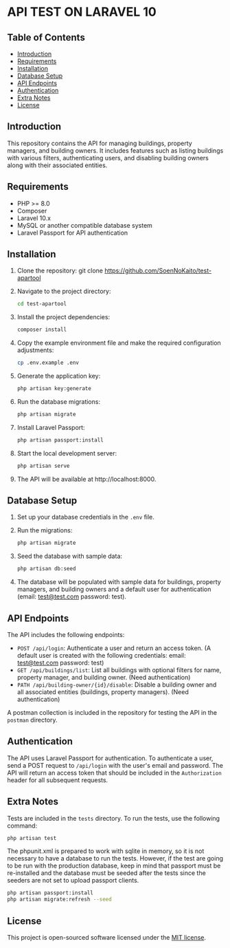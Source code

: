# API TEST ON LARAVEL 10

## Table of Contents
- [Introduction](#introduction)
- [Requirements](#requirements)
- [Installation](#installation)
- [Database Setup](#database-setup)
- [API Endpoints](#api-endpoints)
- [Authentication](#authentication)
- [Extra Notes](#extra-notes)
- [License](#license)

## Introduction

This repository contains the API for managing buildings, property managers, and building owners. It includes features such as listing buildings with various filters, authenticating users, and disabling building owners along with their associated entities.

## Requirements

- PHP >= 8.0
- Composer
- Laravel 10.x
- MySQL or another compatible database system
- Laravel Passport for API authentication

## Installation

1. Clone the repository: git clone https://github.com/SoenNoKaito/test-apartool
2. Navigate to the project directory:
    ```bash
    cd test-apartool
    ```
   
3. Install the project dependencies:
    ```bash
    composer install
    ```
4. Copy the example environment file and make the required configuration adjustments:
    ```bash
    cp .env.example .env
    ```
   
5. Generate the application key:
    ```bash
    php artisan key:generate
    ```
   
6. Run the database migrations:
    ```bash
    php artisan migrate
    ```
   
7. Install Laravel Passport:
    ```bash
    php artisan passport:install
    ```
   
8. Start the local development server:
    ```bash
    php artisan serve
    ```
   
9. The API will be available at http://localhost:8000.

## Database Setup

1. Set up your database credentials in the `.env` file.
2. Run the migrations:
    ```bash
    php artisan migrate
    ```
   
3. Seed the database with sample data:
    ```bash
    php artisan db:seed
    ```

4. The database will be populated with sample data for buildings, property managers, and building owners and a default user for authentication (email: test@test.com password: test).

## API Endpoints

The API includes the following endpoints:

- `POST /api/login`: Authenticate a user and return an access token. (A default user is created with the following credentials: email: test@test.com password: test)
- `GET /api/buildings/list`: List all buildings with optional filters for name, property manager, and building owner. (Need authentication)
- `PATH /api/building-owner/{id}/disable`: Disable a building owner and all associated entities (buildings, property managers). (Need authentication)

A postman collection is included in the repository for testing the API in the `postman` directory.

## Authentication

The API uses Laravel Passport for authentication. To authenticate a user, send a POST request to `/api/login` with the user's email and password. The API will return an access token that should be included in the `Authorization` header for all subsequent requests.

## Extra Notes

Tests are included in the `tests` directory. To run the tests, use the following command:
```bash
php artisan test
```

The phpunit.xml is prepared to work with sqlite in memory, so it is not necessary to have a database to run the tests. However,
if the test are going to be run with the production database, keep in mind that passport must be re-installed and the database must be seeded after the tests since the seeders are not set to upload passport clients.

```bash 
php artisan passport:install
php artisan migrate:refresh --seed
```

## License

This project is open-sourced software licensed under the [MIT license](https://opensource.org/licenses/MIT).
```



